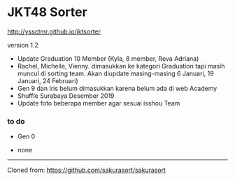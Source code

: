 # JKT48 Sorter

http://yssctmr.github.io/jktsorter

version 1.2
- Update Graduation 10 Member (Kyla, 8 member, Reva Adriana)
- Rachel, Michelle, Vienny. dimasukkan ke kategori Graduation tapi masih muncul di sorting team. Akan diupdate masing-masing 6 Januari, 19 Januari, 24 Februari)
- Gen 9 dan Iris belum dimasukkan karena belum ada di web Academy
- Shuffle Surabaya Desember 2019
- Update foto beberapa member agar sesuai isshou Team

### to do
- Gen 0

* none


------------------------------------
Cloned from: https://github.com/sakurasort/sakurasort

